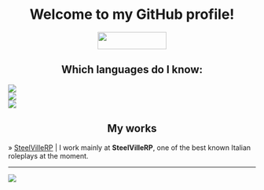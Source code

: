<h1 align="center">Welcome to my GitHub profile!</h1>
<p align="center">
  <img style="display: block; margin-left: auto; margin-right: auto;" src="https://img.shields.io/github/followers/zPikaa?style=for-the-badge" width="140" height="35"/>
</p>
<h2 align="center">Which languages do I know:</h1>
<p align="center">
  <img style="display: block; margin-left: auto; margin-right: auto;" src="https://img.shields.io/badge/Java-ED8B00?style=for-the-badge&amp;logo=java&amp;logoColor=white"/>
  <img style="display: block; margin-left: auto; margin-right: auto;" src="https://img.shields.io/badge/Python-376FA0?style=for-the-badge&amp;logo=python&amp;logoColor=white"/>
  <img style="display: block; margin-left: auto; margin-right: auto;" src="https://img.shields.io/badge/MySQL-00000?style=for-the-badge&amp;logo=mysql&amp;logoColor=white"/>
</p>
<h2 align="center">My works</h1>
<p style="font-size= 10px"></p>
» <a href="https://github.com/SteelVille">SteelVilleRP</a>
| I work mainly at <b>SteelVilleRP</b>, one of the best known Italian roleplays at the moment.
<hr>
<p align="center">
  <img style="display: block; margin-left: auto; margin-right: auto;" src="https://discord.c99.nl/widget/theme-4/502162108184657955.png"/>
</p>
